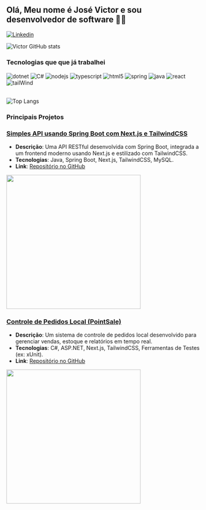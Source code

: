 ## Olá, Meu nome é José Victor e sou desenvolvedor de software 🚀👋

[![Linkedin](https://img.shields.io/badge/LinkedIn-0077B5?style=for-the-badge&logo=linkedin&logoColor=white)](https://www.linkedin.com/in/victorrdev/)

![Victor GitHub stats](https://github-readme-stats.vercel.app/api?username=victtor01&show_icons=true&theme=dark)

### Tecnologias que que já trabalhei

<div style="display:inline_block">
  <img align="center" alt="dotnet" src="https://img.shields.io/badge/.NET-5C2D91?style=for-the-badge&logo=.net&logoColor=white" />
  <img align="center" alt="C#" src="https://img.shields.io/badge/C%23-239120?style=for-the-badge&logo=c-sharp&logoColor=white" />
  <img align="center" alt="nodejs" src="https://img.shields.io/badge/Node.js-43853D?style=for-the-badge&logo=node.js&logoColor=white" />
  <img align="center" alt="typescript" src="https://img.shields.io/badge/TypeScript-007ACC?style=for-the-badge&logo=typescript&logoColor=white" />
  <img align="center" alt="html5" src="https://img.shields.io/badge/HTML5-E34F26?style=for-the-badge&logo=html5&logoColor=white" />
  <img align="center" alt="spring" src="https://img.shields.io/badge/Spring-6DB33F?style=for-the-badge&logo=spring&logoColor=white" />
  <img align="center" alt="java" src="https://img.shields.io/badge/Java-ED8B00?style=for-the-badge&logo=openjdk&logoColor=white" />
  <img align="center" alt="react" src="https://img.shields.io/badge/React-20232A?style=for-the-badge&logo=react&logoColor=61DAFB" />
  <img align="center" alt="tailWind" src="https://img.shields.io/badge/Tailwind_CSS-38B2AC?style=for-the-badge&logo=tailwind-css&logoColor=white" />
</div>

<br/>

![Top Langs](https://github-readme-stats.vercel.app/api/top-langs/?username=victtor01&hide_progress=true&theme=dark)

### Principais Projetos

### [Simples API usando Spring Boot com Next.js e TailwindCSS](https://github.com/victtor01/simple-api-spring)
- **Descrição**: Uma API RESTful desenvolvida com Spring Boot, integrada a um frontend moderno usando Next.js e estilizado com TailwindCSS.
- **Tecnologias**: Java, Spring Boot, Next.js, TailwindCSS, MySQL.
- **Link**: [Repositório no GitHub](https://github.com/victtor01/simple-api-spring)
<p align="left">
  <a href="https://skillicons.dev">
    <img src="https://skillicons.dev/icons?i=git,docker,java,spring,ts,tailwind,linux,vercel,idea" width="350" />
  </a>
</p>

### [Controle de Pedidos Local (PointSale)](https://github.com/victtor01/PointSale)
- **Descrição**: Um sistema de controle de pedidos local desenvolvido para gerenciar vendas, estoque e relatórios em tempo real.
- **Tecnologias**: C#, ASP.NET, Next.js, TailwindCSS, Ferramentas de Testes (ex: xUnit).
- **Link**: [Repositório no GitHub](https://github.com/victtor01/PointSale)
<p align="left">
  <a href="https://skillicons.dev">
    <img src="https://skillicons.dev/icons?i=git,docker,net,cs,ts,tailwind,linux,vercel,rider" width="350" />
  </a>
</p>